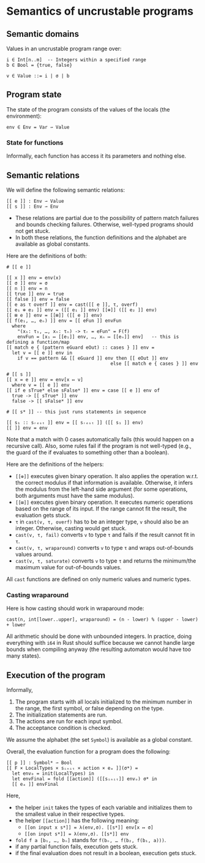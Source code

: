 # Semantics of uncrustable programs

## Semantic domains

Values in an uncrustable program range over:

```
i ∈ Int[n..m]  -- Integers within a specified range
b ∈ Bool = {true, false}

v ∈ Value ::= i | σ | b
```

## Program state

The state of the program consists of the values of the locals (the environment):

```
env ∈ Env = Var ⇀ Value
```

### State for functions

Informally, each function has access it its parameters and nothing else.

## Semantic relations

We will define the following semantic relations:

```
[[ e ]] : Env ⇀ Value
[[ s ]] : Env ⇀ Env
```

- These relations are partial due to the possibility of pattern match failures
  and bounds checking failures.  Otherwise, well-typed programs should not get
  stuck.
- In both these relations, the function definitions and the alphabet are
  available as global constants.
  
Here are the definitions of both:

```
# [[ e ]]

[[ x ]] env = env(x)
[[ σ ]] env = σ
[[ n ]] env = n
[[ true ]] env = true
[[ false ]] env = false
[[ e as τ overf ]] env = cast([[ e ]], τ, overf)
[[ e₁ ⊕ e₂ ]] env = ([[ e₁ ]] env) [[⊕]] ([[ e₂ ]] env)
[[ ⊞ e ]] env = [[⊞]] ([[ e ]] env)
[[ f(e₁, …, eₙ) ]] env = [[ eFun ]] envFun
  where
    "(x₁: τ₁, …, xₙ: τₙ) -> τᵣ = eFun" = F(f)
    envFun = [x₁ ↦ [[e₁]] env, …, xₙ ↦ [[eₙ]] env]   -- this is defining a function/map
[[ match e { (pattern eGuard eOut) :: cases } ]] env =
  let v = [[ e ]] env in
    if v == pattern && [[ eGuard ]] env then [[ eOut ]] env
                                      else [[ match e { cases } ]] env
                                      
# [[ s ]]
[[ x = e ]] env = env[x ↦ v]
  where v = [[ e ]] env
[[ if e sTrue* else sFalse* ]] env = case [[ e ]] env of
  true -> [[ sTrue* ]] env
  false -> [[ sFalse* ]] env
    
# [[ s* ]] -- this just runs statements in sequence

[[ s₁ :: sᵣₑₛₜ ]] env = [[ sᵣₑₛₜ ]] ([[ s₁ ]] env)
[[ ]] env = env
```

Note that a match with 0 cases automatically fails (this would happen on a
recursive call).  Also, some rules fail if the program is not well-typed (e.g.,
the guard of the if evaluates to something other than a boolean).

Here are the definitions of the helpers:

- `[[⊕]]` executes given binary operation.  It also applies the operation
  w.r.t. the correct modulus if that information is available.  Otherwise, it
  infers the modulus from the left-hand side argument (for some operations, both
  arguments must have the same modulus).
- `[[⊞]]` executes given binary operation.  It executes numeric operations based
  on the range of its input.  If the range cannot fit the result, the evaluation
  gets stuck.
- `τ` in `cast(v, τ, overf)` has to be an integer type, `v` should also be an
  integer.  Otherwise, casting would get stuck.
- `cast(v, τ, fail)` converts `v` to type `τ` and fails if the result cannot fit in `τ`.
- `cast(v, τ, wraparound)` converts `v` to type `τ` and wraps out-of-bounds values around.
- `cast(v, τ, saturate)` converts `v` to type `τ` and returns the minimum/the
  maximum value for out-of-bounds values.
  
All `cast` functions are defined on only numeric values and numeric types.

### Casting wraparound

Here is how casting should work in wraparound mode:

```
cast(n, int[lower..upper], wraparound) = (n - lower) % (upper - lower) + lower
```

All arithmetic should be done with unbounded integers.  In practice, doing
everything with `i64` in Rust should suffice because we cannot handle large
bounds when compiling anyway (the resulting automaton would have too many
states).

## Execution of the program

Informally,
1. The program starts with all locals initialized to the minimum number in the
   range, the first symbol, or false depending on the type.
2. The initialization statements are run.
3. The actions are run for each input symbol.
4. The acceptance condition is checked.


We assume the alphabet (the set `Symbol`) is available as a global constant.

Overall, the evaluation function for a program does the following:

```
[[ p ]] : Symbol* ⇀ Bool
[[ F × LocalTypes × sᵢₙᵢₜ × action × eₐ ]](σ*) =
  let env₀ = init(LocalTypes) in
  let envFinal = fold [[action]] ([[sᵢₙᵢₜ]] envₒ) σ* in
  [[ eₐ ]] envFinal
```

Here,
- the helper `init` takes the types of each variable and initializes them to the
  smallest value in their respective types.
- the helper `[[action]]` has the following meaning:
  - `[[on input x s*]] = λ(env,σ). [[s*]] env[x ↦ σ]`
  - `[[on input s*]] = λ(env,σ). [[s*]] env`
- `fold f a [b₁, …, bₙ]` stands for `f(bₙ, … f(b₂, f(b₁, a)))`.
- if any partial function fails, execution gets stuck.
- if the final evaluation does not result in a boolean, execution gets stuck.
